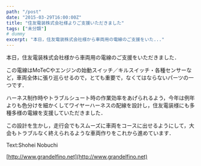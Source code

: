 ```yaml
---
path: "/post"
date: "2015-03-29T16:00:00Z"
title: "住友電装株式会社様よりご支援いただきました"
tags: ["未分類"]
# dummy
excerpt: "本日，住友電装株式会社様から車両用の電線のご支援をいた..."
---
```




[](29-1.jpg)

本日，住友電装株式会社様から車両用の電線のご支援をいただきました．

この電線はMoTeCやエンジンの始動スイッチ／キルスイッチ・各種センサーなど，車両全体に張り巡らせるので，とても重要で，なくてはならないパーツの一つです．

ハーネス制作時やトラブルシュート時の作業効率をあげられるよう，今年は例年よりも色分けを細かくしてワイヤーハーネスの配線を設計し，住友電装様にも多種多様の電線を支援していただきました．

この設計を生かし，走行会でもスムーズに車両をコースに出せるようにして，大会もトラブルなく終えられるような車両作りをこれから進めています．

Text:Shohei Nobuchi

[http://www.grandelfino.net](http://www.grandelfino.net)

